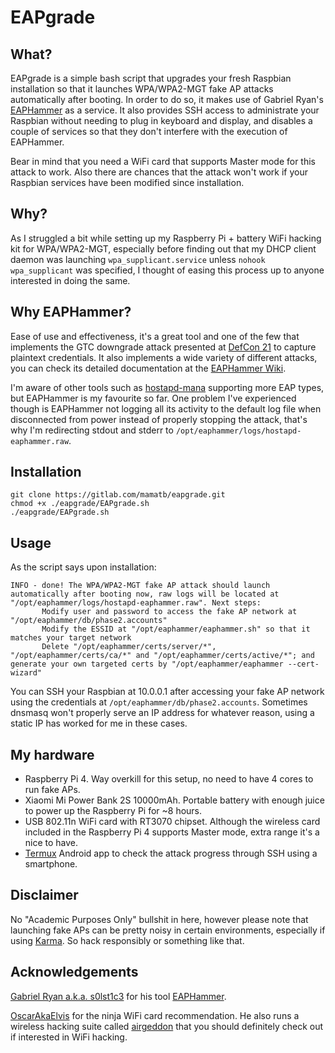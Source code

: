 # EAPgrade

What?
-----

EAPgrade is a simple bash script that upgrades your fresh Raspbian installation so that it launches WPA/WPA2-MGT fake AP attacks automatically after booting. In order to do so, it makes use of Gabriel Ryan's [EAPHammer](https://github.com/s0lst1c3/eaphammer) as a service. It also provides SSH access to administrate your Raspbian without needing to plug in keyboard and display, and disables a couple of services so that they don't interfere with the execution of EAPHammer.

Bear in mind that you need a WiFi card that supports Master mode for this attack to work. Also there are chances that the attack won't work if your Raspbian services have been modified since installation.

Why?
----

As I struggled a bit while setting up my Raspberry Pi + battery WiFi hacking kit for WPA/WPA2-MGT, especially before finding out that my DHCP client daemon was launching `wpa_supplicant.service` unless `nohook wpa_supplicant` was specified, I thought of easing this process up to anyone interested in doing the same.

Why EAPHammer?
--------------

Ease of use and effectiveness, it's a great tool and one of the few that implements the GTC downgrade attack presented at [DefCon 21](https://www.youtube.com/watch?v=-uqTqJwTFyU&feature=youtu.be&t=22m34s) to capture plaintext credentials. It also implements a wide variety of different attacks, you can check its detailed documentation at the [EAPHammer Wiki](https://github.com/s0lst1c3/eaphammer/wiki).

I'm aware of other tools such as [hostapd-mana](https://github.com/sensepost/hostapd-mana) supporting more EAP types, but EAPHammer is my favourite so far. One problem I've experienced though is EAPHammer not logging all its activity to the default log file when disconnected from power instead of properly stopping the attack, that's why I'm redirecting stdout and stderr to `/opt/eaphammer/logs/hostapd-eaphammer.raw`.

Installation
------------

    git clone https://gitlab.com/mamatb/eapgrade.git
    chmod +x ./eapgrade/EAPgrade.sh
    ./eapgrade/EAPgrade.sh

Usage
-----

As the script says upon installation:

    INFO - done! The WPA/WPA2-MGT fake AP attack should launch automatically after booting now, raw logs will be located at "/opt/eaphammer/logs/hostapd-eaphammer.raw". Next steps:
           Modify user and password to access the fake AP network at "/opt/eaphammer/db/phase2.accounts"
           Modify the ESSID at "/opt/eaphammer/eaphammer.sh" so that it matches your target network
           Delete "/opt/eaphammer/certs/server/*", "/opt/eaphammer/certs/ca/*" and "/opt/eaphammer/certs/active/*"; and generate your own targeted certs by "/opt/eaphammer/eaphammer --cert-wizard"

You can SSH your Raspbian at 10.0.0.1 after accessing your fake AP network using the credentials at `/opt/eaphammer/db/phase2.accounts`. Sometimes dnsmasq won't properly serve an IP address for whatever reason, using a static IP has worked for me in these cases.

My hardware
-----------

*  Raspberry Pi 4. Way overkill for this setup, no need to have 4 cores to run fake APs.
*  Xiaomi Mi Power Bank 2S 10000mAh. Portable battery with enough juice to power up the Raspberry Pi for ~8 hours.
*  USB 802.11n WiFi card with RT3070 chipset. Although the wireless card included in the Raspberry Pi 4 supports Master mode, extra range it's a nice to have.
*  [Termux](https://termux.com/) Android app to check the attack progress through SSH using a smartphone.

Disclaimer
----------

No "Academic Purposes Only" bullshit in here, however please note that launching fake APs can be pretty noisy in certain environments, especially if using [Karma](https://github.com/s0lst1c3/eaphammer/wiki/XI.-Using-Karma). So hack responsibly or something like that.

Acknowledgements
----------------

[Gabriel Ryan a.k.a. s0lst1c3](https://github.com/s0lst1c3) for his tool [EAPHammer](https://github.com/s0lst1c3/eaphammer).

[OscarAkaElvis](https://github.com/OscarAkaElvis) for the ninja WiFi card recommendation. He also runs a wireless hacking suite called [airgeddon](https://github.com/v1s1t0r1sh3r3/airgeddon) that you should definitely check out if interested in WiFi hacking.